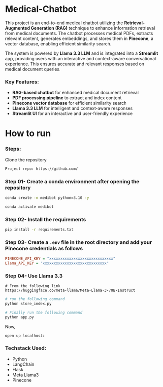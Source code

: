 # Medical-Chatbot

This project is an end-to-end medical chatbot utilizing the **Retrieval-Augmented Generation (RAG)** technique to enhance information retrieval from medical documents. The chatbot processes medical PDFs, extracts relevant content, generates embeddings, and stores them in **Pinecone**, a vector database, enabling efficient similarity search.

The system is powered by **Llama 3.3 LLM** and is integrated into a **Streamlit** app, providing users with an interactive and context-aware conversational experience. This ensures accurate and relevant responses based on medical document queries.

### Key Features:

- **RAG-based chatbot** for enhanced medical document retrieval
- **PDF processing pipeline** to extract and index content
- **Pinecone vector database** for efficient similarity search
- **Llama 3.3 LLM** for intelligent and context-aware responses
- **Streamlit UI** for an interactive and user-friendly experience

# How to run

### Steps:

Clone the repository

```bash
Project repo: https://github.com/
```

### Step 01- Create a conda environment after opening the repository

```bash
conda create -n medibot python=3.10 -y
```

```bash
conda activate medibot
```

### Step 02- Install the requirements

```bash
pip install -r requirements.txt
```

### Step 03- Create a `.env` file in the root directory and add your Pinecone credentials as follows

```ini
PINECONE_API_KEY = "xxxxxxxxxxxxxxxxxxxxxxxxxxxxx"
Llama_API_KEY = "xxxxxxxxxxxxxxxxxxxxxxxxxxxxx"
```

### Step 04- Use Llama 3.3

    # From the following link
    https://huggingface.co/meta-llama/Meta-Llama-3-70B-Instruct

```bash
# run the following command
python store_index.py
```

```bash
# Finally run the following command
python app.py
```

Now,

```bash
open up localhost:
```

### Techstack Used:

- Python
- LangChain
- Flask
- Meta Llama3
- Pinecone
